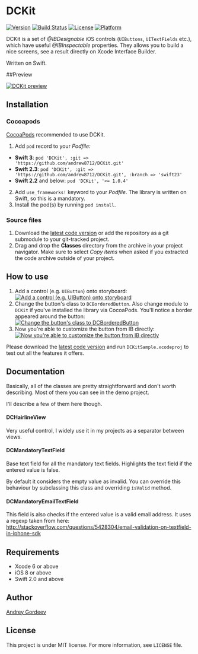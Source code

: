 # DCKit

[![Version](https://img.shields.io/cocoapods/v/DCKit.svg?style=flat)](http://cocoapods.org/pods/DCKit)
[![Build Status](https://travis-ci.org/andrew8712/DCKit.svg?branch=master)](https://travis-ci.org/andrew8712/DCKit)
[![License](https://img.shields.io/cocoapods/l/DCKit.svg?style=flat)](http://cocoapods.org/pods/DCKit)
[![Platform](https://img.shields.io/cocoapods/p/DCKit.svg?style=flat)](http://cocoapods.org/pods/DCKit)

DCKit is a set of *@IBDesignable* iOS controls (`UIButtons`, `UITextFields` etc.), which have useful *@IBInspectable* properties. They allows you to build a nice screens, see a result directly on Xcode Interface Builder.

Written on Swift.

##Preview

[![DCKit preview](Images/screenshot_001.png)](Images/screenshot_001.png)

## Installation

### Cocoapods

[CocoaPods](http://www.cocoapods.org) recommended to use DCKit.

1. Add `pod` record to your *Podfile:*
  * **Swift 3**: `pod 'DCKit', :git => 'https://github.com/andrew8712/DCKit.git'`
  * **Swift 2.3**: `pod 'DCKit', :git => 'https://github.com/andrew8712/DCKit.git', :branch => 'swift23'`
  * **Swift 2.2** and below: `pod 'DCKit', '<= 1.0.4'`
2. Add `use_frameworks!` keyword to your *Podfile*. The library is written on Swift, so this is a mandatory.
3. Install the pod(s) by running `pod install`.

### Source files

1. Download the [latest code version](https://github.com/andrew8712/DCKit/archive/master.zip) or add the repository as a git submodule to your git-tracked project.
2. Drag and drop the **Classes** directory from the archive in your project navigator. Make sure to select *Copy items* when asked if you extracted the code archive outside of your project.

## How to use

1. Add a control (e.g. `UIButton`) onto storyboard:
[![Add a control (e.g. UIButton) onto storyboard](Images/screenshot_002.png)](Images/screenshot_002.png)
2. Change the button's class to `DCBorderedButton`. Also change module to `DCKit` if you've installed the library via CocoaPods. You'll notice a border appeared around the button:
[![Change the button's class to DCBorderedButton](Images/screenshot_003.png)](Images/screenshot_003.png)
3. Now you're able to customize the button from IB directly:
[![Now you're able to customize the button from IB directly](Images/screenshot_004.png)](Images/screenshot_004.png)

Please download the [latest code version](https://github.com/andrew8712/DCKit/archive/master.zip) and run `DCKitSample.xcodeproj` to test out all the features it offers.

## Documentation

Basically, all of the classes are pretty straightforward and don't worth describing. Most of them you can see in the demo project.

I'll describe a few of them here though.

#### DCHairlineView

Very useful control, I widely use it in my projects as a separator between views.

#### DCMandatoryTextField

Base text field for all the mandatory text fields. Highlights the text field if the entered value is false.

By default it considers the empty value as invalid. You can override this behaviour by subclassing this class and overriding `isValid` method.

#### DCMandatoryEmailTextField

This field is also checks if the entered value is a valid email address. It uses a regexp taken from here: http://stackoverflow.com/questions/5428304/email-validation-on-textfield-in-iphone-sdk

## Requirements

* Xcode 6 or above
* iOS 8 or above
* Swift 2.0 and above

## Author

[Andrey Gordeev](http://stackoverflow.com/users/1321917/andrey-gordeev)

## License

This project is under MIT license. For more information, see `LICENSE` file.
